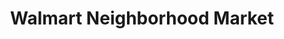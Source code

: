 ---
title: "Walmart Neighborhood Market"
url: /fort-smith/walmart-neighborhood-market-us-highway-71-south/
shop: supermarket
---